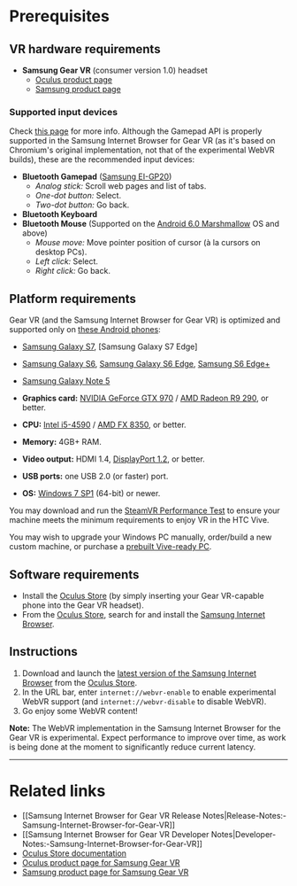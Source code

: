 # Prerequisites

## VR hardware requirements

* **Samsung Gear VR** (consumer version 1.0) headset
  * [Oculus product page](https://www3.oculus.com/gear-vr/)
  * [Samsung product page](http://www.samsung.com/us/explore/gear-vr/)

### Supported input devices

Check [this page](http://developer.samsung.com/internet#gearvr-overview) for more info. Although the Gamepad API is properly supported in the Samsung Internet Browser for Gear VR (as it's based on Chromium's original implementation, not that of the experimental WebVR builds), these are the recommended input devices:

* **Bluetooth Gamepad** ([Samsung EI-GP20](http://www.samsung.com/sg/consumer/mobile-devices/accessories/others/EI-GP20HNBEGWW/))
  * _Analog stick:_ Scroll web pages and list of tabs.
  * _One-dot button:_ Select.
  * _Two-dot button:_ Go back.
* **Bluetooth Keyboard**
* **Bluetooth Mouse** (Supported on the [Android 6.0 Marshmallow](https://www.android.com/versions/marshmallow-6-0/) OS and above)
  * _Mouse move:_ Move pointer position of cursor (à la cursors on desktop PCs).
  * _Left click:_ Select.
  * _Right click:_ Go back.

## Platform requirements

Gear VR (and the Samsung Internet Browser for Gear VR) is optimized and supported only on [these Android phones](
https://www3.oculus.com/en-us/gear-vr/):

* [Samsung Galaxy S7](http://www.samsung.com/us/explore/galaxy-s7-features-and-specs/), [Samsung Galaxy S7 Edge]
* [Samsung Galaxy S6](http://www.samsung.com/global/galaxy/galaxys6/galaxy-s6/), [Samsung Galaxy S6 Edge](http://www.samsung.com/global/galaxy/galaxys6/galaxy-s6-edge/), [Samsung S6 Edge+](http://www.samsung.com/global/galaxy/galaxy-s6-edge-plus/)
* [Samsung Galaxy Note 5](http://www.samsung.com/global/galaxy/galaxy-note5/)

* **Graphics card:** [NVIDIA GeForce GTX 970](http://www.geforce.com/hardware/desktop-gpus/geforce-gtx-970) / [AMD Radeon R9 290](https://www.amd.com/en-us/products/graphics/desktop/r9), or better.
* **CPU:** [Intel i5-4590](http://ark.intel.com/products/80815/Intel-Core-i5-4590-Processor-6M-Cache-up-to-3_70-GHz) / [AMD FX 8350](https://www.amd.com/en-us/products/processors/desktop/fx), or better.
* **Memory:** 4GB+ RAM.
* **Video output:** HDMI 1.4, [DisplayPort 1.2](http://www.displayport.org/faq/), or better.
* **USB ports:** one USB 2.0 (or faster) port.
* **OS:** [Windows 7 SP1](https://support.microsoft.com/en-us/help/15090/windows-7-install-service-pack-1-sp1) (64-bit) or newer.

You may download and run the [SteamVR Performance Test](http://store.steampowered.com/app/323910/) to ensure your machine meets the minimum requirements to enjoy VR in the HTC Vive.

You may wish to upgrade your Windows PC manually, order/build a new custom machine, or purchase a [prebuilt Vive-ready PC](https://www.vive.com/ready/).

## Software requirements

* Install the [Oculus Store](https://product-guides.oculus.com/en-us/documentation/gear-vr/latest/concepts/ug-b-st-store/) (by simply inserting your Gear VR-capable phone into the Gear VR headset).
* From the [Oculus Store](https://product-guides.oculus.com/en-us/documentation/gear-vr/latest/concepts/ug-b-st-store/), search for and install the [Samsung Internet Browser](http://developer.samsung.com/internet#gearvr-overview).

## Instructions

1. Download and launch the [latest version of the Samsung Internet Browser](http://developer.samsung.com/internet#gearvr-overview) from the [Oculus Store](https://product-guides.oculus.com/en-us/documentation/gear-vr/latest/concepts/ug-b-st-store/).
2. In the URL bar, enter `internet://webvr-enable` to enable experimental WebVR support (and `internet://webvr-disable` to disable WebVR).
3. Go enjoy some WebVR content!

**Note:** The WebVR implementation in the Samsung Internet Browser for the Gear VR is experimental. Expect performance to improve over time, as work is being done at the moment to significantly reduce current latency.

<hr>

# Related links

* [[Samsung Internet Browser for Gear VR Release Notes|Release-Notes:-Samsung-Internet-Browser-for-Gear-VR]]
* [[Samsung Internet Browser for Gear VR Developer Notes|Developer-Notes:-Samsung-Internet-Browser-for-Gear-VR]]
* [Oculus Store documentation](https://product-guides.oculus.com/en-us/documentation/gear-vr/latest/concepts/ug-b-st-store/)
* [Oculus product page for Samsung Gear VR](https://www3.oculus.com/gear-vr/)
* [Samsung product page for Samsung Gear VR](http://www.samsung.com/us/explore/gear-vr/)
